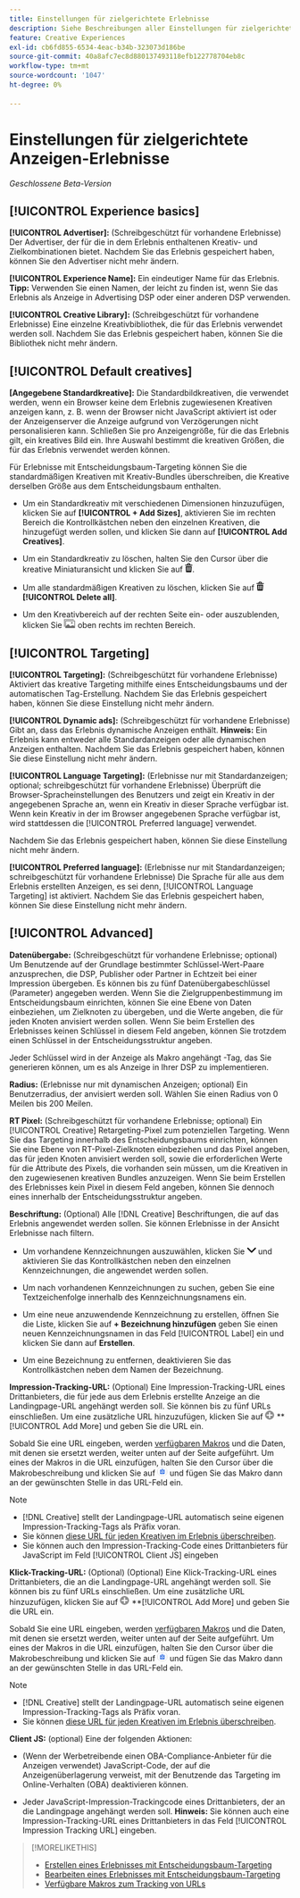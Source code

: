 ```yaml
---
title: Einstellungen für zielgerichtete Erlebnisse
description: Siehe Beschreibungen aller Einstellungen für zielgerichtete Anzeigenerlebnisse.
feature: Creative Experiences
exl-id: cb6fd855-6534-4eac-b34b-323073d186be
source-git-commit: 40a8afc7ec8d880137493118efb122778704eb8c
workflow-type: tm+mt
source-wordcount: '1047'
ht-degree: 0%

---
```


# Einstellungen für zielgerichtete Anzeigen-Erlebnisse

*Geschlossene Beta-Version*

## [!UICONTROL Experience basics]

**[!UICONTROL Advertiser]:** (Schreibgeschützt für vorhandene Erlebnisse) Der Advertiser, der für die in dem Erlebnis enthaltenen Kreativ- und Zielkombinationen bietet. Nachdem Sie das Erlebnis gespeichert haben, können Sie den Advertiser nicht mehr ändern.

**[!UICONTROL Experience Name]:** Ein eindeutiger Name für das Erlebnis. **Tipp:** Verwenden Sie einen Namen, der leicht zu finden ist, wenn Sie das Erlebnis als Anzeige in Advertising DSP oder einer anderen DSP verwenden.

**[!UICONTROL Creative Library]:** (Schreibgeschützt für vorhandene Erlebnisse) Eine einzelne Kreativbibliothek, die für das Erlebnis verwendet werden soll. Nachdem Sie das Erlebnis gespeichert haben, können Sie die Bibliothek nicht mehr ändern.

## [!UICONTROL Default creatives]

**\[Angegebene Standardkreative\]:** Die Standardbildkreativen, die verwendet werden, wenn ein Browser keine dem Erlebnis zugewiesenen Kreativen anzeigen kann, z. B. wenn der Browser nicht JavaScript aktiviert ist oder der Anzeigenserver die Anzeige aufgrund von Verzögerungen nicht personalisieren kann. Schließen Sie pro Anzeigengröße, für die das Erlebnis gilt, ein kreatives Bild ein. Ihre Auswahl bestimmt die kreativen Größen, die für das Erlebnis verwendet werden können.<!-- In the legacy product, you selected the ad sizes for the experience, and then selected default images for each of those ad sizes. This feels a little wonky in that there isn't a distinct/obvious "Creative Sizes" setting to reference. -->

Für Erlebnisse mit Entscheidungsbaum-Targeting können Sie die standardmäßigen Kreativen mit Kreativ-Bundles überschreiben, die Kreative derselben Größe aus dem Entscheidungsbaum enthalten.<!-- verify -->

* Um ein Standardkreativ mit verschiedenen Dimensionen hinzuzufügen, klicken Sie auf **[!UICONTROL + Add Sizes]**, aktivieren Sie im rechten Bereich die Kontrollkästchen neben den einzelnen Kreativen, die hinzugefügt werden sollen, und klicken Sie dann auf **[!UICONTROL Add Creatives]**.

* Um ein Standardkreativ zu löschen, halten Sie den Cursor über die kreative Miniaturansicht und klicken Sie auf ![Löschen](/help/creative/assets/delete.png "Löschen").

* Um alle standardmäßigen Kreativen zu löschen, klicken Sie auf ![Löschen](/help/creative/assets/delete.png "Löschen") **[!UICONTROL Delete all]**.

* Um den Kreativbereich auf der rechten Seite ein- oder auszublenden, klicken Sie ![Anzeigen/Ausblenden](/help/creative/assets/hide-show-creatives.png "Anzeigen/Ausblenden") oben rechts im rechten Bereich.

## [!UICONTROL Targeting]

**[!UICONTROL Targeting]:** (Schreibgeschützt für vorhandene Erlebnisse) Aktiviert das kreative Targeting mithilfe eines Entscheidungsbaums und der automatischen Tag-Erstellung. Nachdem Sie das Erlebnis gespeichert haben, können Sie diese Einstellung nicht mehr ändern.

**[!UICONTROL Dynamic ads]:** (Schreibgeschützt für vorhandene Erlebnisse) Gibt an, dass das Erlebnis dynamische Anzeigen enthält. **Hinweis:** Ein Erlebnis kann entweder alle Standardanzeigen oder alle dynamischen Anzeigen enthalten. Nachdem Sie das Erlebnis gespeichert haben, können Sie diese Einstellung nicht mehr ändern.

**[!UICONTROL Language Targeting]:** (Erlebnisse nur mit Standardanzeigen; optional; schreibgeschützt für vorhandene Erlebnisse) Überprüft die Browser-Spracheinstellungen des Benutzers und zeigt ein Kreativ in der angegebenen Sprache an, wenn ein Kreativ in dieser Sprache verfügbar ist. Wenn kein Kreativ in der im Browser angegebenen Sprache verfügbar ist, wird stattdessen die [!UICONTROL Preferred language] verwendet.

Nachdem Sie das Erlebnis gespeichert haben, können Sie diese Einstellung nicht mehr ändern.

**[!UICONTROL Preferred language]:** (Erlebnisse nur mit Standardanzeigen; schreibgeschützt für vorhandene Erlebnisse) Die Sprache für alle aus dem Erlebnis erstellten Anzeigen, es sei denn, [!UICONTROL Language Targeting] ist aktiviert. Nachdem Sie das Erlebnis gespeichert haben, können Sie diese Einstellung nicht mehr ändern.

## [!UICONTROL Advanced]

**Datenübergabe:** (Schreibgeschützt für vorhandene Erlebnisse; optional) Um Benutzende auf der Grundlage bestimmter Schlüssel-Wert-Paare anzusprechen, die DSP, Publisher oder Partner in Echtzeit bei einer Impression übergeben. Es können bis zu fünf Datenübergabeschlüssel (Parameter) angegeben werden. Wenn Sie die Zielgruppenbestimmung im Entscheidungsbaum einrichten, können Sie eine Ebene von Daten einbeziehen, um Zielknoten zu übergeben, und die Werte angeben, die für jeden Knoten anvisiert werden sollen. Wenn Sie beim Erstellen des Erlebnisses keinen Schlüssel in diesem Feld angeben, können Sie trotzdem einen Schlüssel in der Entscheidungsstruktur angeben.<!-- May move this to just within the decision tree.  -->

Jeder Schlüssel wird in der Anzeige als Makro angehängt
-Tag, das Sie generieren können, um es als Anzeige in Ihrer DSP zu implementieren.

**Radius:** (Erlebnisse nur mit dynamischen Anzeigen; optional) Ein Benutzerradius, der anvisiert werden soll. Wählen Sie einen Radius von 0 Meilen bis 200 Meilen.<!-- Affect within the decision tree? -->

**RT Pixel:** (Schreibgeschützt für vorhandene Erlebnisse; optional) Ein [!UICONTROL Creative] Retargeting-Pixel zum potenziellen Targeting. Wenn Sie das Targeting innerhalb des Entscheidungsbaums einrichten, können Sie eine Ebene von RT-Pixel-Zielknoten einbeziehen und das Pixel angeben, das für jeden Knoten anvisiert werden soll, sowie die erforderlichen Werte für die Attribute des Pixels, die vorhanden sein müssen, um die Kreativen in den zugewiesenen kreativen Bundles anzuzeigen. Wenn Sie beim Erstellen des Erlebnisses kein Pixel in diesem Feld angeben, können Sie dennoch eines innerhalb der Entscheidungsstruktur angeben.<!-- May move this to just within the decision tree. -->

**Beschriftung:** <!-- should be "Labels" --> (Optional) Alle [!DNL Creative] Beschriftungen, die auf das Erlebnis angewendet werden sollen. Sie können Erlebnisse in der Ansicht Erlebnisse nach <!-- sic --> filtern.

* Um vorhandene Kennzeichnungen auszuwählen, klicken Sie ![Nach unten](/help/creative/assets/chevron-down.png "Nach unten") und aktivieren Sie das Kontrollkästchen neben den einzelnen Kennzeichnungen, die angewendet werden sollen.

* Um nach vorhandenen Kennzeichnungen zu suchen, geben Sie eine Textzeichenfolge innerhalb des Kennzeichnungsnamens ein.

* Um eine neue anzuwendende Kennzeichnung zu erstellen, öffnen Sie die Liste, klicken Sie auf **+ Bezeichnung hinzufügen** geben Sie einen neuen Kennzeichnungsnamen in das Feld [!UICONTROL Label] ein und klicken Sie dann auf **Erstellen**.

* Um eine Bezeichnung zu entfernen, deaktivieren Sie das Kontrollkästchen neben dem Namen der Bezeichnung.

**Impression-Tracking-URL:** (Optional) Eine Impression-Tracking-URL eines Drittanbieters, die für jede aus dem Erlebnis erstellte Anzeige an die Landingpage-URL angehängt werden soll. Sie können bis zu fünf URLs einschließen. Um eine zusätzliche URL hinzuzufügen, klicken Sie auf ![Symbol](/help/creative/assets/create.png) **[!UICONTROL Add More] und geben Sie die URL ein.

Sobald Sie eine URL eingeben, werden [verfügbaren Makros](/help/creative/creative-macros.md) und die Daten, mit denen sie ersetzt werden, weiter unten auf der Seite aufgeführt. Um eines der Makros in die URL einzufügen, halten Sie den Cursor über die Makrobeschreibung und klicken Sie auf ![In Zwischenablage kopieren](/help/creative/assets/copy-to-clipboard.png "In Zwischenablage kopieren") und fügen Sie das Makro dann an der gewünschten Stelle in das URL-Feld ein.

>[!NOTE]
>
>* [!DNL Creative] stellt der Landingpage-URL automatisch seine eigenen Impression-Tracking-Tags als Präfix voran.
>* Sie können [diese URL für jeden Kreativen im Erlebnis überschreiben](experience-tracking-urls-targeting.md).
>* Sie können auch den Impression-Tracking-Code eines Drittanbieters für JavaScript im Feld [!UICONTROL Client JS] eingeben

**Klick-Tracking-URL:** (Optional) (Optional) Eine Klick-Tracking-URL eines Drittanbieters, die an die Landingpage-URL angehängt werden soll. Sie können bis zu fünf URLs einschließen. Um eine zusätzliche URL hinzuzufügen, klicken Sie auf ![Symbol](/help/creative/assets/create.png) **[!UICONTROL Add More] und geben Sie die URL ein.

Sobald Sie eine URL eingeben, werden [verfügbaren Makros](/help/creative/creative-macros.md) und die Daten, mit denen sie ersetzt werden, weiter unten auf der Seite aufgeführt. Um eines der Makros in die URL einzufügen, halten Sie den Cursor über die Makrobeschreibung und klicken Sie auf ![In Zwischenablage kopieren](/help/creative/assets/copy-to-clipboard.png "In Zwischenablage kopieren") und fügen Sie das Makro dann an der gewünschten Stelle in das URL-Feld ein.

>[!NOTE]
>
>* [!DNL Creative] stellt der Landingpage-URL automatisch seine eigenen Impression-Tracking-Tags als Präfix voran.
>* Sie können [diese URL für jeden Kreativen im Erlebnis überschreiben](experience-tracking-urls-targeting.md).

**Client JS:** (optional) Eine der folgenden Aktionen:

* (Wenn der Werbetreibende einen OBA-Compliance-Anbieter für die Anzeigen verwendet) JavaScript-Code, der auf die Anzeigenüberlagerung verweist, mit der Benutzende das Targeting im Online-Verhalten (OBA) deaktivieren können.

* Jeder JavaScript-Impression-Trackingcode eines Drittanbieters, der an die Landingpage angehängt werden soll. **Hinweis:** Sie können auch eine Impression-Tracking-URL eines Drittanbieters in das Feld [!UICONTROL Impression Tracking URL] eingeben.

>[!MORELIKETHIS]
>
>* [Erstellen eines Erlebnisses mit Entscheidungsbaum-Targeting](experience-create-targeting.md)
>* [Bearbeiten eines Erlebnisses mit Entscheidungsbaum-Targeting](experience-edit-targeting.md)
>* [Verfügbare Makros zum Tracking von URLs](/help/creative/creative-macros.md)
